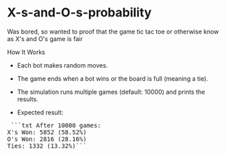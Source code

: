 # X-s-and-O-s-probability
Was bored, so wanted to proof that the game tic tac toe or otherwise know as X's and O's game is fair

How It Works
* Each bot makes random moves.
* The game ends when a bot wins or the board is full (meaning a tie).
* The simulation runs multiple games (default: 10000) and prints the results.

* Expected result:
<pre> ```txt After 10000 games:
X's Won: 5852 (58.52%)
O's Won: 2816 (28.16%)
Ties: 1332 (13.32%)``` </pre>
